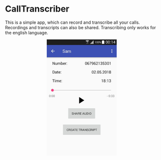 # CallTranscriber
This is a simple app, which can record and transcribe all your calls. Recordings and transcripts can also be shared. Transcribing only works for the english language.

<p align="center">
  <img width="230" height="384" src="calltranscriber2.png?raw=true">
</p>